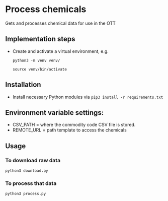 # Process chemicals

Gets and processes chemical data for use in the OTT

## Implementation steps

- Create and activate a virtual environment, e.g.

  `python3 -m venv venv/`

  `source venv/bin/activate`

## Installation

- Install necessary Python modules via `pip3 install -r requirements.txt`

## Environment variable settings:

- CSV_PATH = where the commodity code CSV file is stored.
- REMOTE_URL = path template to access the chemicals

## Usage

### To download raw data

`python3 download.py`

### To process that data

`python3 process.py`
